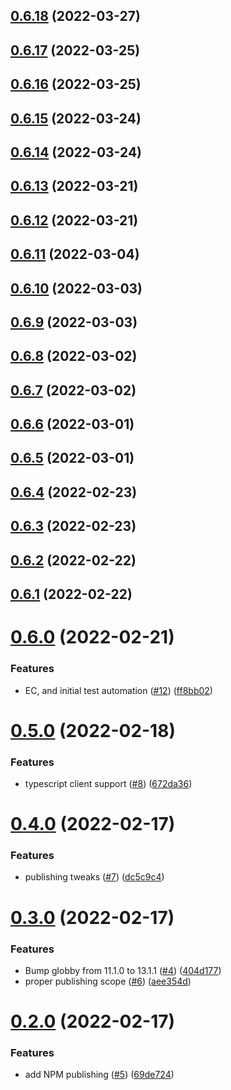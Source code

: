 ## [0.6.18](https://github.com/openziti/libcrypto.js/compare/v0.6.17...v0.6.18) (2022-03-27)



## [0.6.17](https://github.com/openziti/libcrypto.js/compare/v0.6.16...v0.6.17) (2022-03-25)



## [0.6.16](https://github.com/openziti/libcrypto.js/compare/v0.6.15...v0.6.16) (2022-03-25)



## [0.6.15](https://github.com/openziti/libcrypto.js/compare/v0.6.14...v0.6.15) (2022-03-24)



## [0.6.14](https://github.com/openziti/libcrypto.js/compare/v0.6.13...v0.6.14) (2022-03-24)



## [0.6.13](https://github.com/openziti/libcrypto.js/compare/v0.6.12...v0.6.13) (2022-03-21)



## [0.6.12](https://github.com/openziti/libcrypto.js/compare/v0.6.11...v0.6.12) (2022-03-21)



## [0.6.11](https://github.com/openziti/libcrypto.js/compare/v0.6.10...v0.6.11) (2022-03-04)



## [0.6.10](https://github.com/openziti/libcrypto.js/compare/v0.6.9...v0.6.10) (2022-03-03)



## [0.6.9](https://github.com/openziti/libcrypto.js/compare/v0.6.8...v0.6.9) (2022-03-03)



## [0.6.8](https://github.com/openziti/libcrypto.js/compare/v0.6.7...v0.6.8) (2022-03-02)



## [0.6.7](https://github.com/openziti/libcrypto.js/compare/v0.6.6...v0.6.7) (2022-03-02)



## [0.6.6](https://github.com/openziti/libcrypto.js/compare/v0.6.5...v0.6.6) (2022-03-01)



## [0.6.5](https://github.com/openziti/libcrypto.js/compare/v0.6.4...v0.6.5) (2022-03-01)



## [0.6.4](https://github.com/openziti/libcrypto.js/compare/v0.6.3...v0.6.4) (2022-02-23)



## [0.6.3](https://github.com/openziti/libcrypto.js/compare/v0.6.2...v0.6.3) (2022-02-23)



## [0.6.2](https://github.com/openziti/libcrypto.js/compare/v0.6.1...v0.6.2) (2022-02-22)



## [0.6.1](https://github.com/openziti/libcrypto.js/compare/v0.6.0...v0.6.1) (2022-02-22)



# [0.6.0](https://github.com/openziti/libcrypto.js/compare/v0.5.0...v0.6.0) (2022-02-21)


### Features

* EC, and initial test automation ([#12](https://github.com/openziti/libcrypto.js/issues/12)) ([ff8bb02](https://github.com/openziti/libcrypto.js/commit/ff8bb0209207330dcae10d9c0f56c918b5ba9b6e))



# [0.5.0](https://github.com/openziti/libcrypto.js/compare/v0.4.0...v0.5.0) (2022-02-18)


### Features

* typescript client support ([#8](https://github.com/openziti/libcrypto.js/issues/8)) ([672da36](https://github.com/openziti/libcrypto.js/commit/672da36657625ac1ebebed216478d36e0e17745b))



# [0.4.0](https://github.com/openziti/libcrypto.js/compare/v0.3.0...v0.4.0) (2022-02-17)


### Features

* publishing tweaks ([#7](https://github.com/openziti/libcrypto.js/issues/7)) ([dc5c9c4](https://github.com/openziti/libcrypto.js/commit/dc5c9c42486e9611b78972f73624fa92b06d7310))



# [0.3.0](https://github.com/openziti/libcrypto.js/compare/v0.2.0...v0.3.0) (2022-02-17)


### Features

* Bump globby from 11.1.0 to 13.1.1 ([#4](https://github.com/openziti/libcrypto.js/issues/4)) ([404d177](https://github.com/openziti/libcrypto.js/commit/404d17705582c6eaa0502949b9a3d44f2bf789c8))
* proper publishing scope ([#6](https://github.com/openziti/libcrypto.js/issues/6)) ([aee354d](https://github.com/openziti/libcrypto.js/commit/aee354d9a16fe4ff3d399db9b38caee368aa4ca6))



# [0.2.0](https://github.com/openziti/libcrypto.js/compare/69de72417ee85299cf2e5d4e19eb1f97f0dd95f3...v0.2.0) (2022-02-17)


### Features

* add NPM publishing ([#5](https://github.com/openziti/libcrypto.js/issues/5)) ([69de724](https://github.com/openziti/libcrypto.js/commit/69de72417ee85299cf2e5d4e19eb1f97f0dd95f3))



